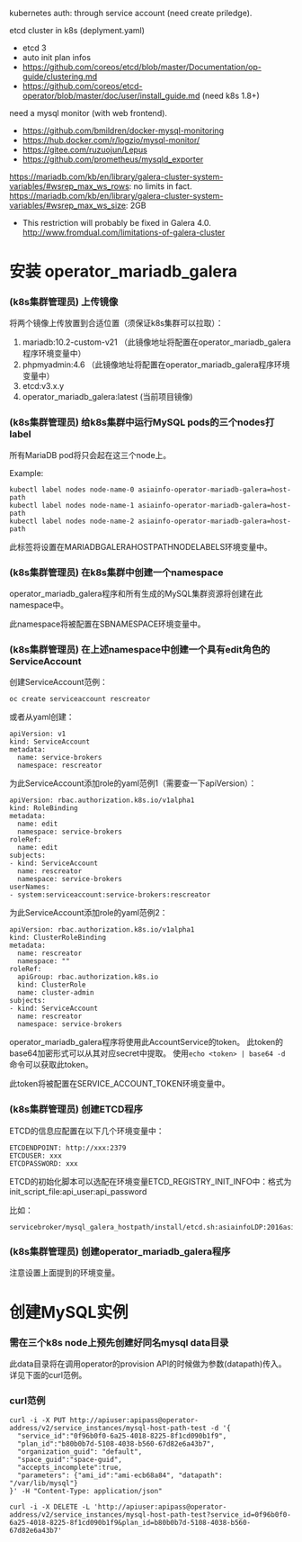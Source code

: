 

kubernetes auth: through service account (need create priledge).


etcd cluster in k8s (deplyment.yaml)
* etcd 3
* auto init plan infos
* https://github.com/coreos/etcd/blob/master/Documentation/op-guide/clustering.md
* https://github.com/coreos/etcd-operator/blob/master/doc/user/install_guide.md (need k8s 1.8+)

need a mysql monitor (with web frontend).
* https://github.com/bmildren/docker-mysql-monitoring
* https://hub.docker.com/r/logzio/mysql-monitor/
* https://gitee.com/ruzuojun/Lepus
* https://github.com/prometheus/mysqld_exporter

https://mariadb.com/kb/en/library/galera-cluster-system-variables/#wsrep_max_ws_rows: no limits in fact.
https://mariadb.com/kb/en/library/galera-cluster-system-variables/#wsrep_max_ws_size: 2GB
* This restriction will probably be fixed in Galera 4.0. http://www.fromdual.com/limitations-of-galera-cluster

# 安装 operator_mariadb_galera

### (k8s集群管理员) 上传镜像

将两个镜像上传放置到合适位置（须保证k8s集群可以拉取）：
1. mariadb:10.2-custom-v21 （此镜像地址将配置在operator_mariadb_galera程序环境变量中）
1. phpmyadmin:4.6 （此镜像地址将配置在operator_mariadb_galera程序环境变量中）
1. etcd:v3.x.y
1. operator_mariadb_galera:latest (当前项目镜像)

### (k8s集群管理员) 给k8s集群中运行MySQL pods的三个nodes打label

所有MariaDB pod将只会起在这三个node上。

Example:
```
kubectl label nodes node-name-0 asiainfo-operator-mariadb-galera=host-path
kubectl label nodes node-name-1 asiainfo-operator-mariadb-galera=host-path
kubectl label nodes node-name-2 asiainfo-operator-mariadb-galera=host-path
```

此标签将设置在MARIADBGALERAHOSTPATHNODELABELS环境变量中。

### (k8s集群管理员) 在k8s集群中创建一个namespace

operator_mariadb_galera程序和所有生成的MySQL集群资源将创建在此namespace中。

此namespace将被配置在SBNAMESPACE环境变量中。

### (k8s集群管理员) 在上述namespace中创建一个具有edit角色的ServiceAccount

创建ServiceAccount范例：
```
oc create serviceaccount rescreator
```

或者从yaml创建：
```
apiVersion: v1
kind: ServiceAccount
metadata:
  name: service-brokers
  namespace: rescreator
```

为此ServiceAccount添加role的yaml范例1（需要查一下apiVersion）：
```
apiVersion: rbac.authorization.k8s.io/v1alpha1
kind: RoleBinding
metadata:
  name: edit
  namespace: service-brokers
roleRef:
  name: edit
subjects:
- kind: ServiceAccount
  name: rescreator
  namespace: service-brokers
userNames:
- system:serviceaccount:service-brokers:rescreator
```

为此ServiceAccount添加role的yaml范例2：
```
apiVersion: rbac.authorization.k8s.io/v1alpha1
kind: ClusterRoleBinding
metadata:
  name: rescreator
  namespace: ""
roleRef:
  apiGroup: rbac.authorization.k8s.io
  kind: ClusterRole
  name: cluster-admin
subjects:
- kind: ServiceAccount
  name: rescreator
  namespace: service-brokers
```



operator_mariadb_galera程序将使用此AccountService的token。
此token的base64加密形式可以从其对应secret中提取。
使用`echo <token> | base64 -d`命令可以获取此token。

此token将被配置在SERVICE_ACCOUNT_TOKEN环境变量中。



### (k8s集群管理员) 创建ETCD程序

ETCD的信息应配置在以下几个环境变量中：
```
ETCDENDPOINT: http://xxx:2379
ETCDUSER: xxx
ETCDPASSWORD: xxx
```

ETCD的初始化脚本可以选配在环境变量ETCD_REGISTRY_INIT_INFO中：格式为init_script_file:api_user:api_password

比如：
```
servicebroker/mysql_galera_hostpath/install/etcd.sh:asiainfoLDP:2016asia
```

### (k8s集群管理员) 创建operator_mariadb_galera程序

注意设置上面提到的环境变量。


# 创建MySQL实例

### 需在三个k8s node上预先创建好同名mysql data目录

此data目录将在调用operator的provision API的时候做为参数(datapath)传入。
详见下面的curl范例。

### curl范例

```
curl -i -X PUT http://apiuser:apipass@operator-address/v2/service_instances/mysql-host-path-test -d '{
  "service_id":"0f96b0f0-6a25-4018-8225-8f1cd090b1f9",
  "plan_id":"b80b0b7d-5108-4038-b560-67d82e6a43b7",
  "organization_guid": "default",
  "space_guid":"space-guid",
  "accepts_incomplete":true,
  "parameters": {"ami_id":"ami-ecb68a84", "datapath": "/var/lib/mysql"}
}' -H "Content-Type: application/json"

curl -i -X DELETE -L 'http://apiuser:apipass@operator-address/v2/service_instances/mysql-host-path-test?service_id=0f96b0f0-6a25-4018-8225-8f1cd090b1f9&plan_id=b80b0b7d-5108-4038-b560-67d82e6a43b7'
```












